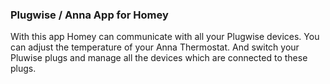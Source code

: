 ### Plugwise / Anna App for Homey 
With this app Homey can communicate with all your Plugwise devices.
You can adjust the temperature of your Anna Thermostat.
And switch your Pluwise plugs and manage all the devices which are connected to these plugs.